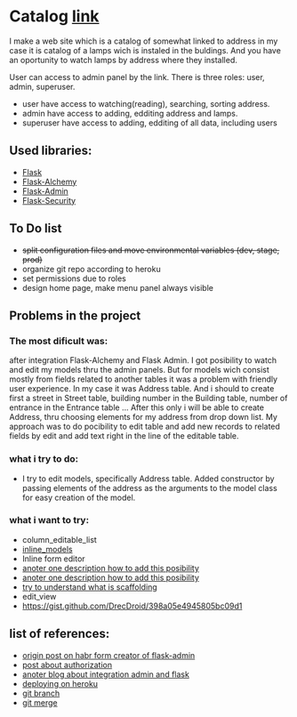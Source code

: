 # Catalog  [link](https://python-catalog-app.herokuapp.com)

I make a web site which is a catalog of somewhat linked to address
in my case it is catalog of a lamps wich is instaled in the buldings.
And you have an oportunity to watch lamps by address where they installed.

User can access to admin panel by the link.
There is three roles: user, admin, superuser.
- user have access to watching(reading), searching, sorting address. 
- admin have access to adding, edditing  address and lamps.
- superuser have access to adding, edditing of all data, including users



## Used libraries:
- [Flask](https://flask.palletsprojects.com/en/2.0.x/)
- [Flask-Alchemy](https://flask-sqlalchemy.palletsprojects.com/en/2.x/)
- [Flask-Admin](https://flask-admin.readthedocs.io/en/latest/)
- [Flask-Security](https://flask-security-too.readthedocs.io/en/stable/)


## To Do list
- ~~split configuration files and move environmental variables (dev, stage, prod)~~
- organize git repo according to heroku
- set permissions due to roles
- design home page, make menu panel always visible


## Problems in the project

### The most dificult was:

after integration Flask-Alchemy and Flask Admin.
I got posibility to watch and edit my models thru the admin panels.
But for models wich consist mostly from fields related to another tables it was a problem with friendly user experience.
In my case it was Address table. And i should to create first a street in Street table, building number in the Building table, number of entrance in the Entrance table ...
After this only i will be able to create Address, thru choosing elements for my address from drop down list.
My approach was to do pocibility to edit table and add new records to related fields by edit and add text right in the line of the editable table.

### what i try to do:
- I try to edit models, specifically Address table. 
Added constructor by passing elements of the address as the arguments to the model class for easy creation of the model.

### what i want to try:
- column_editable_list
- [inline_models](https://flask-admin.readthedocs.io/en/v1.4.0/api/mod_contrib_sqla/#flask_admin.contrib.sqla.ModelView.inline_models)
- Inline form editor
- [anoter one description how to add this posibility](https://wordpressify.ru/2018/09/flask-admin-hacks-for-many-to-many-relationships/)
- [anoter one description how to add this posibility](https://chase-seibert.github.io/blog/2015/09/25/flask-admin-list-edit-one-to-many.html)
- [try to understand what is scaffolding](https://flask-admin.readthedocs.io/en/v1.4.0/advanced/#overriding-the-form-scaffolding)
- edit_view
- https://gist.github.com/DrecDroid/398a05e4945805bc09d1


## list of references:
- [origin post on habr form creator of flask-admin](https://habr.com/ru/post/148765/)
- [post about authorization](https://ploshadka.net/flask-delaem-avtorizaciju-na-sajjte/)
- [anoter blog about integration admin and flask](https://russianblogs.com/article/37171301805/)
- [deploying on heroku](https://realpython.com/flask-by-example-part-1-project-setup/)
- [git branch](http://git-scm.com/book/en/v2/Git-Branching-Branches-in-a-Nutshell)
- [git merge](http://git-scm.com/docs/git-merge)

